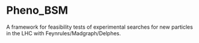 # Pheno_BSM
A framework for feasibility tests of experimental searches for new particles in the LHC with Feynrules/Madgraph/Delphes.
